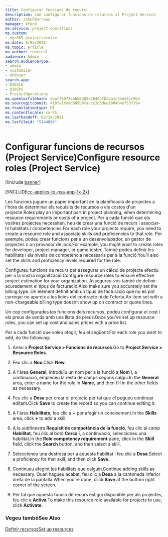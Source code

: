 ```yaml
---
title: Configurar funcions de recurs
description: Com configurar funcions de recursos al Project Service
author: JohnPBurrows
manager: kfend
ms.service: project-operations
ms.custom:
- dyn365-projectservice
ms.date: 8/03/2018
ms.topic: article
ms.author: ruhercul
audience: Admin
search.audienceType:
- admin
- customizer
- enduser
search.app:
- D365CE
- D365PS
- ProjectOperations
ms.openlocfilehash: deaff0977ebb50382a28494fba2a1c34ed5cc9b4
ms.sourcegitcommit: 418fa1fe9d605b8faccc2d5dee1b04b4e753f194
ms.translationtype: HT
ms.contentlocale: ca-ES
ms.lasthandoff: 02/10/2021
ms.locfileid: "5144896"
---
```

# <a name="configure-resource-roles-project-service"></a><span data-ttu-id="bad35-103">Configurar funcions de recursos (Project Service)</span><span class="sxs-lookup"><span data-stu-id="bad35-103">Configure resource roles (Project Service)</span></span>

[!include [banner](../includes/psa-now-project-operations.md)]

[!INCLUDE[cc-applies-to-psa-app-1x-2x](../includes/cc-applies-to-psa-app-1x-2x.md)]

<span data-ttu-id="bad35-104">Les funcions juguen un paper important en la planificació de projectes a l'hora de determinar els requisits de recursos o els costos d'un projecte.</span><span class="sxs-lookup"><span data-stu-id="bad35-104">Roles play an important part in project planning, when determining resource requirements or costs of a project.</span></span> <span data-ttu-id="bad35-105">Per a cada funció que els vostres projectes necessiten, heu de crear una funció de recurs i associar-hi habilitats i competències.</span><span class="sxs-lookup"><span data-stu-id="bad35-105">For each role your projects require, you need to create a resource role and associate skills and proficiencies to that role.</span></span> <span data-ttu-id="bad35-106">Per exemple, podeu crear funcions per a un desenvolupador, un gestor de projectes o un provador de jocs.</span><span class="sxs-lookup"><span data-stu-id="bad35-106">For example, you might want to create roles for developer, project manager, or game tester.</span></span> <span data-ttu-id="bad35-107">També podeu definir les habilitats i els nivells de competència necessaris per a la funció.</span><span class="sxs-lookup"><span data-stu-id="bad35-107">You’ll also set the skills and proficiency levels required for the role.</span></span>  
  
 <span data-ttu-id="bad35-108">Configureu funcions de recurs per assegurar un càlcul de projecte efectiu per a la vostra organització.</span><span class="sxs-lookup"><span data-stu-id="bad35-108">Configure resource roles to ensure effective project estimation for your organization.</span></span>  <span data-ttu-id="bad35-109">Assegureu-vos també de definir acuradament el tipus de facturació.</span><span class="sxs-lookup"><span data-stu-id="bad35-109">Also make sure you accurately set the billing type.</span></span> <span data-ttu-id="bad35-110">Un element definit amb un tipus de facturació que no es pot carregar no apareix a les línies del contracte ni de l'oferta.</span><span class="sxs-lookup"><span data-stu-id="bad35-110">An item set with a non-chargeable billing type doesn’t show up on contract or quote lines.</span></span>  
  
 <span data-ttu-id="bad35-111">Un cop configurades les funcions dels recursos, podeu configurar el cost i els preus de venda amb una llista de preus.</span><span class="sxs-lookup"><span data-stu-id="bad35-111">Once you’ve set up resource roles, you can set up cost and sales prices with a price list.</span></span>  
  
 <span data-ttu-id="bad35-112">Per a cada funció que voleu afegir, feu el següent:</span><span class="sxs-lookup"><span data-stu-id="bad35-112">For each role you want to add, do the following:</span></span>  
  
1.  <span data-ttu-id="bad35-113">Aneu a **Project Service > Funcions de recursos**.</span><span class="sxs-lookup"><span data-stu-id="bad35-113">Go to **Project Service > Resource Roles**.</span></span>  
  
2.  <span data-ttu-id="bad35-114">Feu clic a **Nou**.</span><span class="sxs-lookup"><span data-stu-id="bad35-114">Click **New**.</span></span>  
  
3.  <span data-ttu-id="bad35-115">A l'àrea **General**, introduïu un nom per a la funció a **Nom** i, a continuació, empleneu la resta de camps segons calgui.</span><span class="sxs-lookup"><span data-stu-id="bad35-115">In the **General** area, enter a name for the role in **Name**, and then fill in the other fields as necessary.</span></span>  
  
4.  <span data-ttu-id="bad35-116">Feu clic a **Desa** per crear el projecte per tal que el pugueu continuar editant.</span><span class="sxs-lookup"><span data-stu-id="bad35-116">Click **Save** to create the record so you can continue editing it.</span></span>  
  
5.  <span data-ttu-id="bad35-117">A l'àrea **Habilitats**, feu clic a **+** per afegir un coneixement.</span><span class="sxs-lookup"><span data-stu-id="bad35-117">In the **Skills** area, click **+** to add a skill.</span></span>  
  
6.  <span data-ttu-id="bad35-118">A la subfinestra **Requisit de competència de la funció**, feu clic al camp **Habilitat**, feu clic al botó **Cerca** i, a continuació, seleccioneu una habilitat.</span><span class="sxs-lookup"><span data-stu-id="bad35-118">In the **Role competency requirement** pane, click in the **Skill** field, click the **Search** button, and then select a skill.</span></span>  
  
7.  <span data-ttu-id="bad35-119">Seleccioneu una destresa per a aquesta habilitat i feu clic a **Desa**.</span><span class="sxs-lookup"><span data-stu-id="bad35-119">Select a proficiency for that skill, and then click **Save**.</span></span>  
  
8.  <span data-ttu-id="bad35-120">Continueu afegint les habilitats que calguin.</span><span class="sxs-lookup"><span data-stu-id="bad35-120">Continue adding skills as necessary.</span></span> <span data-ttu-id="bad35-121">Quan hagueu acabat, feu clic a **Desa** a la cantonada inferior dreta de la pantalla.</span><span class="sxs-lookup"><span data-stu-id="bad35-121">When you’re done, click **Save** at the bottom right corner of the screen.</span></span>  
  
9. <span data-ttu-id="bad35-122">Per tal que aquesta funció de recurs estigui disponible per als projectes, feu clic a **Activa**.</span><span class="sxs-lookup"><span data-stu-id="bad35-122">To make this resource role available for projects to use, click **Activate**.</span></span>  
  
### <a name="see-also"></a><span data-ttu-id="bad35-123">Vegeu també</span><span class="sxs-lookup"><span data-stu-id="bad35-123">See Also</span></span>  
 [<span data-ttu-id="bad35-124">Definir recursos</span><span class="sxs-lookup"><span data-stu-id="bad35-124">Set up resources</span></span>](../psa/set-up-resources.md)
